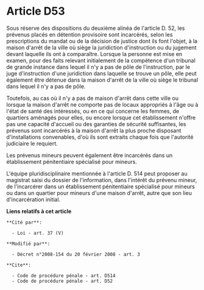 # Article D53

Sous réserve des dispositions du deuxième alinéa de l'article D. 52, les prévenus placés en détention provisoire sont
incarcérés, selon les prescriptions du mandat ou de la décision de justice dont ils font l'objet, à la maison d'arrêt de la
ville où siège la juridiction d'instruction ou du jugement devant laquelle ils ont à comparaître. Lorsque la personne est
mise en examen, pour des faits relevant initialement de la compétence d'un tribunal de grande instance dans lequel il n'y a
pas de pôle de l'instruction, par le juge d'instruction d'une juridiction dans laquelle se trouve un pôle, elle peut
également être détenue dans la maison d'arrêt de la ville où siège le tribunal dans lequel il n'y a pas de pôle. 

Toutefois, au cas où il n'y a pas de maison d'arrêt dans cette ville ou lorsque la maison d'arrêt ne comporte pas de locaux
appropriés à l'âge ou à l'état de santé des intéressés, ou en ce qui concerne les femmes, de quartiers aménagés pour elles,
ou encore lorsque cet établissement n'offre pas une capacité d'accueil ou des garanties de sécurité suffisantes, les prévenus
sont incarcérés à la maison d'arrêt la plus proche disposant d'installations convenables, d'où ils sont extraits chaque fois
que l'autorité judiciaire le requiert. 

Les prévenus mineurs peuvent également être incarcérés dans un établissement pénitentiaire spécialisé pour mineurs. 

L'équipe pluridisciplinaire mentionnée à l'article D. 514 peut proposer au magistrat saisi du dossier de l'information, dans
l'intérêt du prévenu mineur, de l'incarcérer dans un établissement pénitentiaire spécialisé pour mineurs ou dans un quartier
pour mineurs d'une maison d'arrêt, autre que son lieu d'incarcération initial.

**Liens relatifs à cet article**

	**Cité par**:

	  - Loi - art. 37 (V)

	**Modifié par**:

	  - Décret n°2008-154 du 20 février 2008 - art. 3

	**Cite**:

	  - Code de procédure pénale - art. D514
	  - Code de procédure pénale - art. D52
